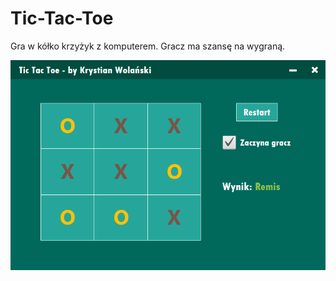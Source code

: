 # Tic-Tac-Toe
Gra w kółko krzyżyk z komputerem. Gracz ma szansę na wygraną.

<p>
  <img src="photo.PNG">
</p>
